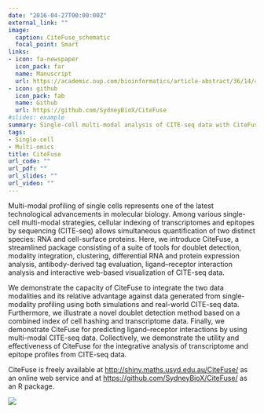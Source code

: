 ```yaml
---
date: "2016-04-27T00:00:00Z"
external_link: ""
image:
  caption: CiteFuse_schematic
  focal_point: Smart
links:
- icon: fa-newspaper
  icon_pack: far
  name: Manuscript
  url: https://academic.oup.com/bioinformatics/article-abstract/36/14/4137/5827474?redirectedFrom=fulltext
- icon: github
  icon_pack: fab
  name: Github
  url: https://github.com/SydneyBioX/CiteFuse
#slides: example
summary: Single-cell multi-modal analysis of CITE-seq data with CiteFuse
tags:
- Single-cell
- Multi-omics
title: CiteFuse
url_code: ""
url_pdf: ""
url_slides: ""
url_video: ""
---
```


Multi-modal profiling of single cells represents one of the latest technological advancements in molecular biology. Among various single-cell multi-modal strategies, cellular indexing of transcriptomes and epitopes by sequencing (CITE-seq) allows simultaneous quantification of two distinct species: RNA and cell-surface proteins. Here, we introduce CiteFuse, a streamlined package consisting of a suite of tools for doublet detection, modality integration, clustering, differential RNA and protein expression analysis, antibody-derived tag evaluation, ligand–receptor interaction analysis and interactive web-based visualization of CITE-seq data.

We demonstrate the capacity of CiteFuse to integrate the two data modalities and its relative advantage against data generated from single-modality profiling using both simulations and real-world CITE-seq data. Furthermore, we illustrate a novel doublet detection method based on a combined index of cell hashing and transcriptome data. Finally, we demonstrate CiteFuse for predicting ligand–receptor interactions by using multi-modal CITE-seq data. Collectively, we demonstrate the utility and effectiveness of CiteFuse for the integrative analysis of transcriptome and epitope profiles from CITE-seq data.

CiteFuse is freely available at http://shiny.maths.usyd.edu.au/CiteFuse/ as an online web service and at https://github.com/SydneyBioX/CiteFuse/ as an R package.

![](/img/CiteFuse_logo_final.jpg)
